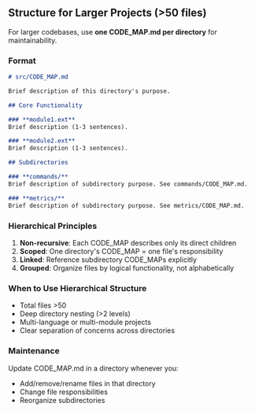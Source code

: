 ## Structure for Larger Projects (>50 files)

For larger codebases, use **one CODE_MAP.md per directory** for maintainability.

### Format

```markdown
# src/CODE_MAP.md

Brief description of this directory's purpose.

## Core Functionality

### **module1.ext**
Brief description (1-3 sentences).

### **module2.ext**
Brief description (1-3 sentences).

## Subdirectories

### **commands/**
Brief description of subdirectory purpose. See commands/CODE_MAP.md.

### **metrics/**
Brief description of subdirectory purpose. See metrics/CODE_MAP.md.
```

### Hierarchical Principles

1. **Non-recursive**: Each CODE_MAP describes only its direct children
2. **Scoped**: One directory's CODE_MAP = one file's responsibility
3. **Linked**: Reference subdirectory CODE_MAPs explicitly
4. **Grouped**: Organize files by logical functionality, not alphabetically

### When to Use Hierarchical Structure

- Total files >50
- Deep directory nesting (>2 levels)
- Multi-language or multi-module projects
- Clear separation of concerns across directories

### Maintenance

Update CODE_MAP.md in a directory whenever you:
- Add/remove/rename files in that directory
- Change file responsibilities
- Reorganize subdirectories
